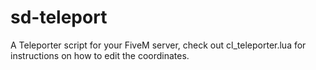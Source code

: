 # sd-teleport
A Teleporter script for your FiveM server, check out cl_teleporter.lua for instructions on how to edit the coordinates.
